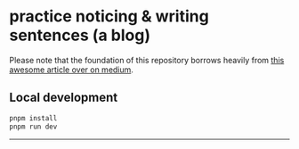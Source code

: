 # practice noticing & writing sentences (a blog)

Please note that the foundation of this repository borrows heavily from [this awesome article over on medium][1].

## Local development

```sh
pnpm install
pnpm run dev
```

---

[1]: https://levelup.gitconnected.com/set-up-next-js-with-a-custom-express-server-typescript-9096d819da1c
